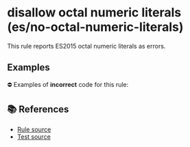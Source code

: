 # disallow octal numeric literals (es/no-octal-numeric-literals)

This rule reports ES2015 octal numeric literals as errors.

## Examples

⛔ Examples of **incorrect** code for this rule:

<eslint-playground type="bad" code="/*eslint es/no-octal-numeric-literals: error */
let a = 0o123
" />

## 📚 References

- [Rule source](https://github.com/mysticatea/eslint-plugin-es/blob/v1.4.1/lib/rules/no-octal-numeric-literals.js)
- [Test source](https://github.com/mysticatea/eslint-plugin-es/blob/v1.4.1/tests/lib/rules/no-octal-numeric-literals.js)
